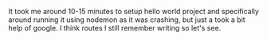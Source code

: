 It took me around 10-15 minutes to setup hello world project and specifically around running it using nodemon as it was crashing, but just a took a bit help of google. I think routes I still remember writing so let's see.
